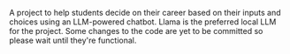 A project to help students decide on their career based on their inputs and choices using an LLM-powered chatbot. Llama is the preferred local LLM for the project. Some changes to the code are yet to be committed so please wait until they're functional.
